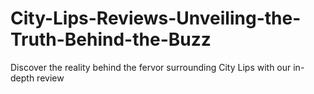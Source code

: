 # City-Lips-Reviews-Unveiling-the-Truth-Behind-the-Buzz
Discover the reality behind the fervor surrounding City Lips with our in-depth review
